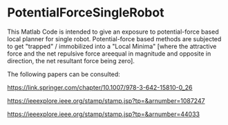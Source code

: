 # PotentialForceSingleRobot

This Matlab Code is intended to give an exposure to potential-force based local planner for single robot. Potential-force based methods are subjected to get "trapped" / immobilized into a "Local Minima" [where the attractive force and the net repulsive force areequal in magnitude and opposite in direction, the net resultant force being zero].

The following papers can be consulted:

https://link.springer.com/chapter/10.1007/978-3-642-15810-0_26

https://ieeexplore.ieee.org/stamp/stamp.jsp?tp=&arnumber=1087247

https://ieeexplore.ieee.org/stamp/stamp.jsp?tp=&arnumber=44033

